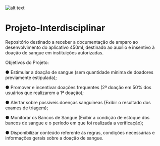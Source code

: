 ![alt text](http://url/to/img.png)


# Projeto-Interdisciplinar
Repositório destinado a receber a documentação de amparo ao desenvolvimento do aplicativo 450ml, destinado ao auxílio e insentivo à doação de sangue em instituições autorizadas.

Objetivos do Projeto:

●	Estimular a doação de sangue (sem quantidade mínima de doadores previamente estipulada);

●	Promover e incentivar doações frequentes (2ª doação em 50% dos usuários que realizarem a 1ª doação);

●	Alertar sobre possíveis doenças sanguíneas (Exibir o resultado dos exames de triagem);

●	Monitorar os Bancos de Sangue (Exibir a condição de estoque dos bancos de sangue e o período em que foi realizada a verificação);

●	Disponibilizar conteúdo referente às regras, condições necessárias e informações gerais sobre a doação de sangue.

